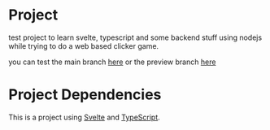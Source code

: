 
# Project
test project to learn svelte, typescript and some backend stuff using nodejs while trying to do a web based clicker game.

you can test the main branch [here](https://svelte-clicker-phi.vercel.app/) or the preview branch [here](https://vercel.com/ar1ad/svelte-clicker/DMKSS5uNvXeVxEdqkbQvvhfcS3D8)

# Project Dependencies

This is a project using [Svelte](https://svelte.dev) and [TypeScript](https://www.typescriptlang.org/).

